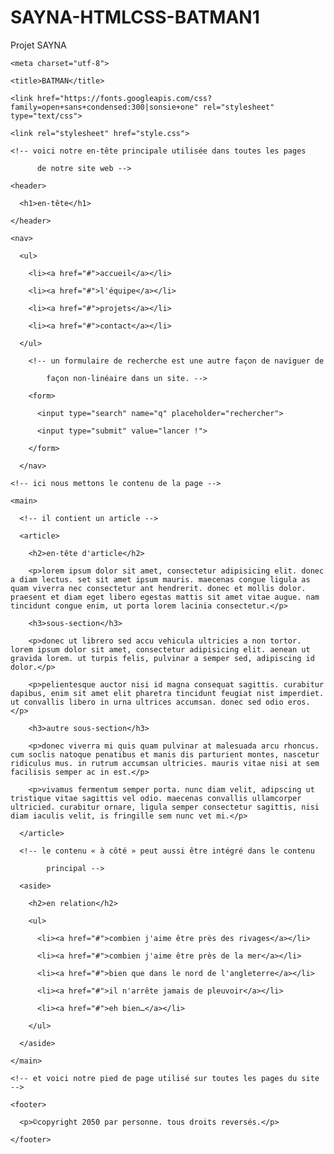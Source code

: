 # SAYNA-HTMLCSS-BATMAN1
Projet SAYNA 
































































<!doctype html>

<html>

  <head>

    <meta charset="utf-8">

    <title>BATMAN</title>

    <link href="https://fonts.googleapis.com/css?family=open+sans+condensed:300|sonsie+one" rel="stylesheet" type="text/css">

    <link rel="stylesheet" href="style.css">





<script src="https://cdnjs.cloudflare.com/ajax/libs/html5shiv/3.7.3/html5shiv.js"></script>


  </head>

  <body>

    <!-- voici notre en‑tête principale utilisée dans toutes les pages

          de notre site web -->

    <header>

      <h1>en-tête</h1>

    </header>

    <nav>

      <ul>

        <li><a href="#">accueil</a></li>

        <li><a href="#">l'équipe</a></li>

        <li><a href="#">projets</a></li>

        <li><a href="#">contact</a></li>

      </ul>

        <!-- un formulaire de recherche est une autre façon de naviguer de

            façon non‑linéaire dans un site. -->

        <form>

          <input type="search" name="q" placeholder="rechercher">

          <input type="submit" value="lancer !">

        </form>

      </nav>

    <!-- ici nous mettons le contenu de la page -->

    <main>

      <!-- il contient un article -->

      <article>

        <h2>en-tête d'article</h2>

        <p>lorem ipsum dolor sit amet, consectetur adipisicing elit. donec a diam lectus. set sit amet ipsum mauris. maecenas congue ligula as quam viverra nec consectetur ant hendrerit. donec et mollis dolor. praesent et diam eget libero egestas mattis sit amet vitae augue. nam tincidunt congue enim, ut porta lorem lacinia consectetur.</p>

        <h3>sous‑section</h3>

        <p>donec ut librero sed accu vehicula ultricies a non tortor. lorem ipsum dolor sit amet, consectetur adipisicing elit. aenean ut gravida lorem. ut turpis felis, pulvinar a semper sed, adipiscing id dolor.</p>

        <p>pelientesque auctor nisi id magna consequat sagittis. curabitur dapibus, enim sit amet elit pharetra tincidunt feugiat nist imperdiet. ut convallis libero in urna ultrices accumsan. donec sed odio eros.</p>

        <h3>autre sous‑section</h3>

        <p>donec viverra mi quis quam pulvinar at malesuada arcu rhoncus. cum soclis natoque penatibus et manis dis parturient montes, nascetur ridiculus mus. in rutrum accumsan ultricies. mauris vitae nisi at sem facilisis semper ac in est.</p>

        <p>vivamus fermentum semper porta. nunc diam velit, adipscing ut tristique vitae sagittis vel odio. maecenas convallis ullamcorper ultricied. curabitur ornare, ligula semper consectetur sagittis, nisi diam iaculis velit, is fringille sem nunc vet mi.</p>

      </article>

      <!-- le contenu « à côté » peut aussi être intégré dans le contenu

            principal -->

      <aside>

        <h2>en relation</h2>

        <ul>

          <li><a href="#">combien j'aime être près des rivages</a></li>

          <li><a href="#">combien j'aime être près de la mer</a></li>

          <li><a href="#">bien que dans le nord de l'angleterre</a></li>

          <li><a href="#">il n'arrête jamais de pleuvoir</a></li>

          <li><a href="#">eh bien…</a></li>

        </ul>

      </aside>

    </main>

    <!-- et voici notre pied de page utilisé sur toutes les pages du site -->

    <footer>

      <p>©copyright 2050 par personne. tous droits reversés.</p>

    </footer>

  </body>

</html> 
